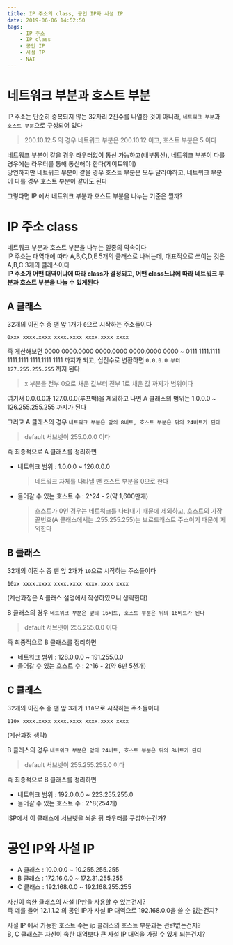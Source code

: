 ```yaml
---
title: IP 주소의 class, 공인 IP와 사설 IP
date: 2019-06-06 14:52:50
tags:
    - IP 주소
    - IP class
    - 공인 IP
    - 사설 IP
    - NAT
---
```


# 네트워크 부분과 호스트 부분
IP 주소는 단순히 중복되지 않는 32자리 2진수를 나열한 것이 아니라, `네트워크 부분`과 `호스트 부분`으로 구성되어 있다  
> 200.10.12.5 의 경우 네트워크 부분은 200.10.12 이고, 호스트 부분은 5 이다  

네트워크 부분이 같을 경우 라우터없이 통신 가능하고(내부통신), 네트워크 부분이 다를 경우에는 라우터를 통해 통신해야 한다(게이트웨이)  
당연하지만 네트워크 부분이 같을 경우 호스트 부분은 모두 달라야하고, 네트워크 부분이 다를 경우 호스트 부분이 같아도 된다  

그렇다면 IP 에서 네트워크 부분과 호스트 부분을 나누는 기준은 뭘까?  

# IP 주소 class
네트워크 부분과 호스트 부분을 나누는 일종의 약속이다  
IP 주소는 대역대에 따라 A,B,C,D,E 5개의 클래스로 나뉘는데, 대표적으로 쓰이는 것은 A,B,C 3개의 클래스이다  
**IP 주소가 어떤 대역이냐에 따라 class가 결정되고, 어떤 class느냐에 따라 네트워크 부분과 호스트 부분을 나눌 수 있게된다**  

## A 클래스
32개의 이진수 중 맨 앞 1개가 `0`으로 시작하는 주소들이다  
```
0xxx xxxx.xxxx xxxx.xxxx xxxx.xxxx xxxx
```
즉 계산해보면 0000 0000.0000 0000.0000 0000.0000 0000 ~ 0111 1111.1111 1111.1111 1111.1111 1111 까지가 되고, 십진수로 변환하면 `0.0.0.0 부터 127.255.255.255` 까지 된다  
> x 부분을 전부 0으로 채운 값부터 전부 1로 채운 값 까지가 범위이다

여기서 0.0.0.0과 127.0.0.0(루프백)을 제외하고 나면 A 클래스의 범위는 1.0.0.0 ~ 126.255.255.255 까지가 된다  

그리고 A 클래스의 경우 `네트워크 부분은 앞의 8비트, 호스트 부분은 뒤의 24비트가 된다`  
> default 서브넷이 255.0.0.0 이다

즉 최종적으로 A 클래스를 정리하면  
- 네트워크 범위 : 1.0.0.0 ~ 126.0.0.0
    > 네트워크 자체를 나타낼 땐 호스트 부분을 0으로 한다
- 들어갈 수 있는 호스트 수 : 2^24 - 2(약 1,600만개)
    > 호스트가 0인 경우는 네트워크를 나타내기 때문에 제외하고, 호스트의 가장 끝번호(A 클래스에서는 .255.255.255)는 브로드캐스트 주소이기 때문에 제외한다

## B 클래스
32개의 이진수 중 맨 앞 2개가 `10`으로 시작하는 주소들이다  
```
10xx xxxx.xxxx xxxx.xxxx xxxx.xxxx xxxx
```
(계산과정은 A 클래스 설명에서 작성하였으니 생략한다)  

B 클래스의 경우 `네트워크 부분은 앞의 16비트, 호스트 부분은 뒤의 16비트가 된다`  
> default 서브넷이 255.255.0.0 이다

즉 최종적으로 B 클래스를 정리하면  
- 네트워크 범위 : 128.0.0.0 ~ 191.255.0.0
- 들어갈 수 있는 호스트 수 : 2^16 - 2(약 6만 5천개)

## C 클래스
32개의 이진수 중 맨 앞 3개가 `110`으로 시작하는 주소들이다  
```
110x xxxx.xxxx xxxx.xxxx xxxx.xxxx xxxx
```
(계산과정 생략)  

B 클래스의 경우 `네트워크 부분은 앞의 24비트, 호스트 부분은 뒤의 8비트가 된다`  
> default 서브넷이 255.255.255.0 이다

즉 최종적으로 B 클래스를 정리하면  
- 네트워크 범위 : 192.0.0.0 ~ 223.255.255.0
- 들어갈 수 있는 호스트 수 : 2^8(254개)

ISP에서 이 클래스에 서브넷을 씌운 뒤 라우터를 구성하는건가?  

# 공인 IP와 사설 IP
- A 클래스 : 10.0.0.0 ~ 10.255.255.255
- B 클래스 : 172.16.0.0 ~ 172.31.255.255
- C 클래스 : 192.168.0.0 ~ 192.168.255.255

자신이 속한 클래스의 사설 IP만을 사용할 수 있는건지?  
즉 예를 들어 12.1.1.2 의 공인 IP가 사설 IP 대역으로 192.168.0.0을 쓸 순 없는건지?  

사설 IP 에서 가능한 호스트 수는 ip 클래스의 호스트 부분과는 관련없는건지?  
B, C 클래스는 자신이 속한 대역보다 큰 사설 IP 대역을 가질 수 있게 되는건지?  

<!-- more -->